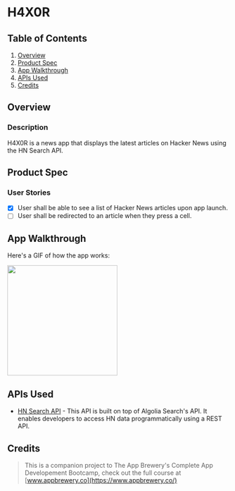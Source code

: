 # H4X0R

## Table of Contents
1. [Overview](#Overview)
2. [Product Spec](#Product-Spec)
3. [App Walkthrough](#App-Walkthrough)
4. [APIs Used](#APIs-Used)
5. [Credits](#Credits)

## Overview
### Description

H4X0R is a news app that displays the latest articles on Hacker News using the HN Search API.

## Product Spec
### User Stories

- [X] User shall be able to see a list of Hacker News articles upon app launch.
- [ ] User shall be redirected to an article when they press a cell.

## App Walkthrough

Here's a GIF of how the app works:

<img src="ADD_GIF_LINK" width=250><br>

## APIs Used

- [HN Search API](https://hn.algolia.com/api) - This API is built on top of Algolia Search's API. It enables developers to access HN data programmatically using a REST API.

## Credits

>This is a companion project to The App Brewery's Complete App Developement Bootcamp, check out the full course at [www.appbrewery.co](https://www.appbrewery.co/)
